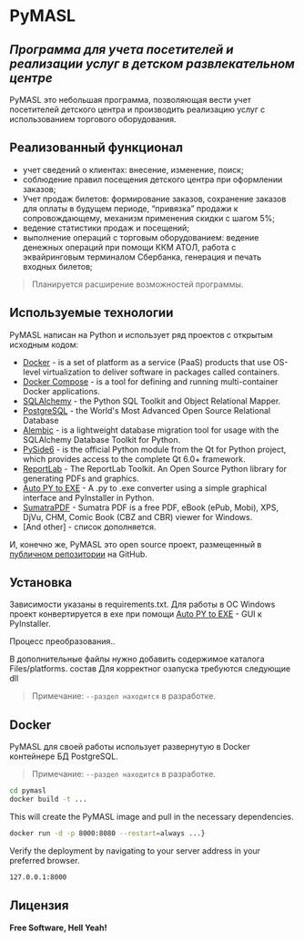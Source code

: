 # PyMASL
## _Программа для учета посетителей и реализации услуг в детском развлекательном центре_

PyMASL это небольшая программа, позволяющая вести учет посетителей детского центра и производить реализацию услуг с использованием торгового оборудования.

## Реализованный функционал

- учет сведений о клиентах: внесение, изменение, поиск;
- соблюдение правил посещения детского центра при оформлении заказов;
- Учет продаж билетов: формирование заказов, сохранение заказов для оплаты в будущем периоде, “привязка” продажи к сопровождающему, механизм применения скидки с шагом 5%;
- ведение статистики продаж и посещений;
- выполнение операций с торговым оборудованием: ведение денежных операций при помощи ККМ АТОЛ, работа с эквайринговым терминалом Сбербанка, генерация и печать входных билетов;

> Планируется расширение возможностей программы.


## Используемые технологии

PyMASL написан на Python и использует ряд проектов с открытым исходным кодом:
- [Docker](https://www.docker.com/) - is a set of platform as a service (PaaS) products that use OS-level virtualization to deliver software in packages called containers.
- [Docker Compose](https://docs.docker.com/compose/) - is a tool for defining and running multi-container Docker applications.  
- [SQLAlchemy](https://www.sqlalchemy.org/) - the Python SQL Toolkit and Object Relational Mapper.
- [PostgreSQL](https://www.postgresql.org/) - the World's Most Advanced Open Source Relational Database
- [Alembic](https://alembic.sqlalchemy.org/) - is a lightweight database migration tool for usage with the SQLAlchemy Database Toolkit for Python.
- [PySide6](https://pypi.org/project/PySide6/) - is the official Python module from the Qt for Python project, which provides access to the complete Qt 6.0+ framework.
- [ReportLab](https://www.reportlab.com/) - The ReportLab Toolkit. An Open Source Python library for generating PDFs and graphics.
- [Auto PY to EXE](https://pypi.org/project/auto-py-to-exe/) - A .py to .exe converter using a simple graphical interface and PyInstaller in Python.
- [SumatraPDF](https://www.sumatrapdfreader.org/) - Sumatra PDF is a free PDF, eBook (ePub, Mobi), XPS, DjVu, CHM, Comic Book (CBZ and CBR) viewer for Windows.
- [And other] - список дополняется.

И, конечно же, PyMASL это open source проект, размещенный в [публичном репозитории](https://github.com/MarcusStill/PyMASL) на GitHub.


## Установка
Зависимости указаны в requirements.txt. Для работы в ОС Windows проект конвертируется в exe при помощи [Auto PY to EXE](https://pypi.org/project/auto-py-to-exe/) - GUI к PyInstaller.

Процесс преобразования..

В дополнительные файлы нужно добавить содержимое каталога Files/platforms. состав Для корректног озапуска требуются следующие dll

> Примечание: `--раздел находится` в разработке.


## Docker

PyMASL для своей работы использует развернутую в Docker контейнере БД PostgreSQL. 
> Примечание: `--раздел находится` в разработке.
```sh
cd pymasl
docker build -t ...
```

This will create the PyMASL image and pull in the necessary dependencies.


```sh
docker run -d -p 8000:8080 --restart=always ...}
```

Verify the deployment by navigating to your server address in
your preferred browser.

```sh
127.0.0.1:8000
```

## Лицензия


**Free Software, Hell Yeah!**
